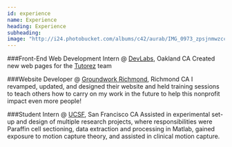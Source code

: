 ```yaml
---
id: experience
name: Experience
heading: Experience
subheading: 
image: "http://i24.photobucket.com/albums/c42/aurab/IMG_0973_zpsjnmwzcce.jpg"
---
```


###Front-End Web Development Intern @ [DevLabs](devla.bs), Oakland CA
Created new web pages for the [Tutorez](tutorez.com) team 

###Website Developer @ [Groundwork Richmond](groundworkrichmond.com), Richmond CA
I revamped, updated, and designed their website and held training sessions to teach others how to carry on my work in the future to help this nonprofit impact even more people!


###Student Intern @ [UCSF](http://orthosurg.ucsf.edu/), San Francisco CA
Assisted in experimental set-up and design of multiple research projects, where responsibilities were
Paraffin cell sectioning, data extraction and processing in Matlab, gained exposure to motion capture theory, and assisted in clinical motion capture.
